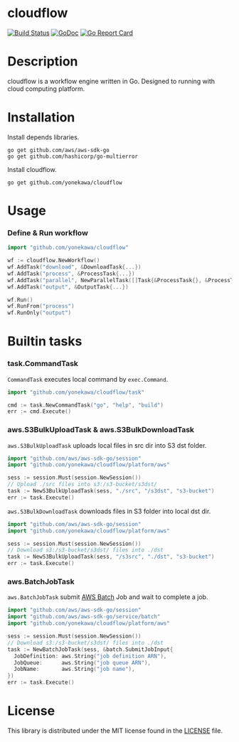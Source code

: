 # cloudflow
[![Build Status](https://travis-ci.org/yonekawa/cloudflow.svg?branch=master)](https://travis-ci.org/yonekawa/cloudflow)
[![GoDoc](https://godoc.org/github.com/yonekawa/cloudflow?status.svg)](http://godoc.org/github.com/yonekawa/cloudflow)
[![Go Report Card](https://goreportcard.com/badge/github.com/yonekawa/cloudflow)](https://goreportcard.com/report/github.com/yonekawa/cloudflow)

# Description
cloudflow is a workflow engine written in Go.
Designed to running with cloud computing platform.

# Installation

Install depends libraries.

```golang
go get github.com/aws/aws-sdk-go
go get github.com/hashicorp/go-multierror
```

Install cloudflow.

```console
go get github.com/yonekawa/cloudflow
```

# Usage

### Define & Run workflow

```go
import "github.com/yonekawa/cloudflow"

wf := cloudflow.NewWorkflow()
wf.AddTask("download", &DownloadTask{...})
wf.AddTask("process", &ProcessTask{...})
wf.AddTask("parallel", NewParallelTask([]Task{&ProcessTask{}, &ProcessTask{}}))
wf.AddTask("output", &OutputTask{...})

wf.Run()
wf.RunFrom("process")
wf.RunOnly("output")
```

# Builtin tasks

### task.CommandTask

`CommandTask` executes local command by `exec.Command`.

```go
import "github.com/yonekawa/cloudflow/task"

cmd := task.NewCommandTask("go", "help", "build")
err := cmd.Execute()
```

### aws.S3BulkUploadTask & aws.S3BulkDownloadTask

`aws.S3BulkUploadTask` uploads local files in src dir into S3 dst folder.

```go
import "github.com/aws/aws-sdk-go/session"
import "github.com/yonekawa/cloudflow/platform/aws"

sess := session.Must(session.NewSession())
// Upload ./src files into s3:/s3-bucket/s3dst/
task := NewS3BulkUploadTask(sess, "./src", "/s3dst", "s3-bucket")
err := task.Execute()
```

`aws.S3BulkDownloadTask` downloads files in S3 folder into local dst dir.

```go
import "github.com/aws/aws-sdk-go/session"
import "github.com/yonekawa/cloudflow/platform/aws"

sess := session.Must(session.NewSession())
// Download s3:/s3-bucket/s3dst/ files into ./dst
task := NewS3BulkUploadTask(sess, "/s3src", "./dst", "s3-bucket")
err := task.Execute()
```

### aws.BatchJobTask

`aws.BatchJobTask` submit [AWS Batch](https://aws.amazon.com/jp/documentation/batch/) Job and wait to complete a job.

```go
import "github.com/aws/aws-sdk-go/session"
import "github.com/aws/aws-sdk-go/service/batch"
import "github.com/yonekawa/cloudflow/platform/aws"

sess := session.Must(session.NewSession())
// Download s3:/s3-bucket/s3dst/ files into ./dst
task := NewBatchJobTask(sess, &batch.SubmitJobInput{
  JobDefinition: aws.String("job definition ARN"),
  JobQueue:      aws.String("job queue ARN"),
  JobName:       aws.String("job name"),
})
err := task.Execute()
```

# License
This library is distributed under the MIT license found in the [LICENSE](https://github.com/yonekawa/cloudflow/blob/master/LICENSE) file.
